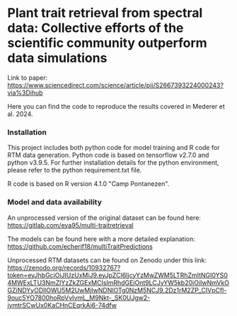# Plant trait retrieval from spectral data: Collective efforts of the scientific community outperform data simulations

Link to paper: https://www.sciencedirect.com/science/article/pii/S2667393224000243?via%3Dihub

Here you can find the code to reproduce the results covered in Mederer et al. 2024.

### Installation 
This project includes both python code for model training and R code for RTM data generation.
Python code is based on tensorflow v2.7.0 and python v3.9.5.
For further installation details for the python environment, please refer to the python requirement.txt file.

R code is based on R version 4.1.0 "Camp Pontanezen". 

### Model and data availability 
An unprocessed version of the original dataset can be found here: https://gitlab.com/eya95/multi-traitretrieval

The models can be found here with a more detailed explanation: https://github.com/echerif18/multiTraitPredictions

Unprocessed RTM datasets can be found on Zenodo under this link: https://zenodo.org/records/10932767?token=eyJhbGciOiJIUzUxMiJ9.eyJpZCI6IjcyYzMwZWM5LTRhZmItNGI0YS04MWExLTU3NmZlYzZkZGExMCIsImRhdGEiOnt9LCJyYW5kb20iOiIwNmVkOGZiNDYyODllOWU5M2UwMjIwNDNlOTg0NzM5NCJ9.2Dz1rM2ZP_CIVpCfl-9ouc5YO7800hoRpVvIvmL_M9Nkt-_SK0UJgw2-jymtrSCwUx0KaCHnCEqrkAi6-74dfw
